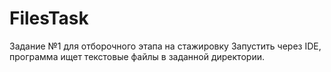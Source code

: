 # FilesTask
Задание №1 для отборочного этапа на стажировку
Запустить через IDE, программа ищет текстовые файлы в заданной директории.

